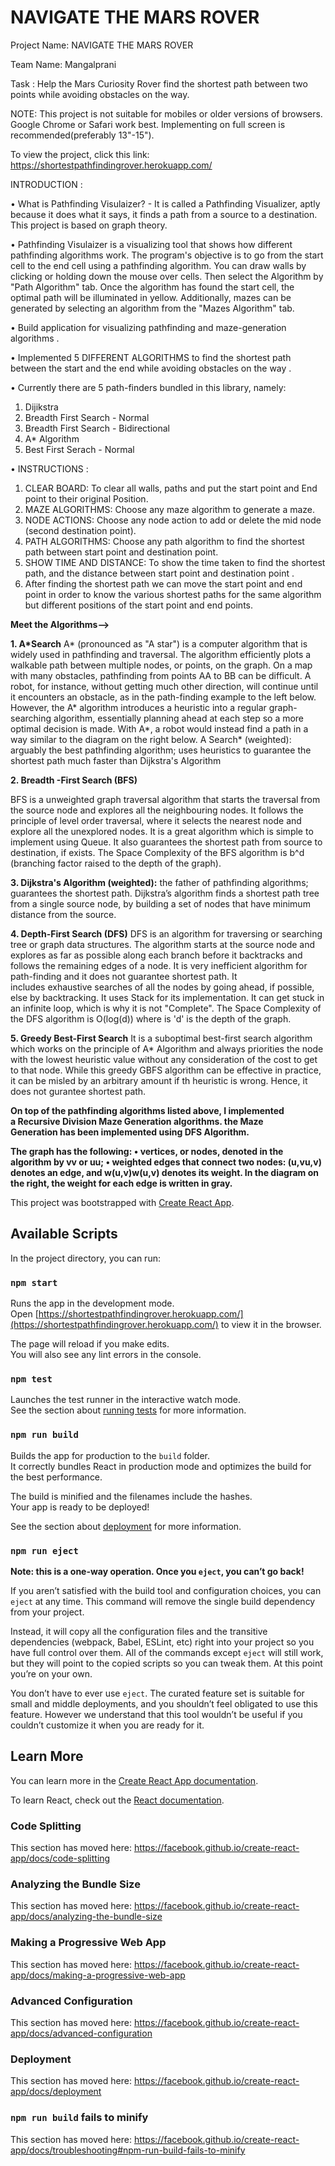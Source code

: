 # NAVIGATE THE MARS ROVER 

Project Name: NAVIGATE THE MARS ROVER 

Team Name: Mangalprani

Task : Help the Mars Curiosity Rover find the shortest path between two points while avoiding obstacles on the way.

NOTE: This project is not suitable for mobiles or older versions of browsers. Google Chrome or Safari work best. Implementing on full screen is recommended(preferably 13"-15"). 

To view the project, click this link: https://shortestpathfindingrover.herokuapp.com/

INTRODUCTION :

•	What is Pathfinding Visulaizer? - It is called a Pathfinding Visualizer, aptly because it does what it says, it finds a path from a source to a destination. This project is based on graph theory.

•	Pathfinding Visulaizer is a visualizing tool that shows how different pathfinding algorithms work. The program's objective is to go from the start cell to the end cell using a pathfinding algorithm. You can draw walls by clicking or holding down the mouse over cells. Then select the Algorithm by "Path Algorithm" tab. Once the algorithm has found the start cell, the optimal path will be illuminated in yellow. Additionally, mazes can be generated by selecting an algorithm from the "Mazes Algorithm" tab.

•	Build application for visualizing pathfinding and maze-generation algorithms .

•	Implemented 5 DIFFERENT ALGORITHMS to find the shortest path between the start and the end while avoiding obstacles on the way .

•	Currently there are 5 path-finders bundled in this library, namely:
   1. Dijikstra
   2. Breadth First Search - Normal
   3. Breadth First Search - Bidirectional
   4. A* Algorithm 
   5. Best First Serach - Normal
   
•	INSTRUCTIONS : 
   1. CLEAR BOARD: To clear all walls, paths and put the start point and End point to their original Position.
   2. MAZE ALGORITHMS: Choose any maze algorithm to generate a maze.
   3. NODE ACTIONS: Choose any node action to add or delete the mid node (second destination point).
   4. PATH ALGORITHMS: Choose any path algorithm to find the shortest path between start point and destination point.
   5. SHOW TIME AND DISTANCE: To show the time taken to find the shortest path, and the distance between start point and destination point .
   6. After finding the shortest path we can move the start point and end point in order to know the various shortest paths for the same algorithm but different positions of the start point and end points.
   
**Meet the Algorithms-->**

**1. A*Search**
    A* (pronounced as "A star") is a computer algorithm that is widely used in pathfinding and traversal. The algorithm efficiently plots a walkable path between multiple nodes, or points, on the graph. On a map with many obstacles, pathfinding from points AA to BB can be difficult. A robot, for instance, without getting much other direction, will continue until it encounters an obstacle, as in the path-finding example to the left below.
However, the A* algorithm introduces a heuristic into a regular graph-searching algorithm, essentially planning ahead at each step so a more optimal decision is made. With A*, a robot would instead find a path in a way similar to the diagram on the right below.
A Search* (weighted): arguably the best pathfinding algorithm; uses heuristics to guarantee the shortest path much faster than Dijkstra's Algorithm

**2. Breadth -First Search (BFS)**

BFS is a unweighted graph traversal algorithm that starts the traversal from the source node and explores all the neighbouring nodes. It follows the principle of level order traversal, where it selects the nearest node and explore all the unexplored nodes.
It is a great algorithm which is simple to implement using Queue. It also guarantees the shortest path from source to destination, if exists.
The Space Complexity of the BFS algorithm is b^d (branching factor raised to the depth of the graph).

**3. Dijkstra's Algorithm (weighted):**
the father of pathfinding algorithms; guarantees the shortest path.
Dijkstra’s algorithm finds a shortest path tree from a single source node, by building a set of nodes that have minimum distance from the source.

**4. Depth-First Search (DFS)**
DFS is an algorithm for traversing or searching tree or graph data structures. The algorithm starts at the source node and explores as far as possible along each branch before it backtracks and follows the remaining edges of a node.
It is very inefficient algorithm for path-finding and it does not guarantee shortest path. It includes exhaustive searches of all the nodes by going ahead, if possible, else by backtracking. It uses Stack for its implementation. It can get stuck in an infinite loop, which is why it is not "Complete".
The Space Complexity of the DFS algorithm is O(log(d)) where is 'd' is the depth of the graph.

**5. Greedy Best-First Search**
It is a suboptimal best-first search algorithm which works on the principle of A* Algorithm and always priorities the node with the lowest heuristic value without any consideration of the cost to get to that node. While this greedy GBFS algorithm can be effective in practice, it can be misled by an arbitrary amount if th heuristic is wrong. Hence, it does not gurantee shortest path.

**On top of the pathfinding algorithms listed above, I implemented a Recursive Division Maze Generation algorithms. the Maze Generation has been implemented using DFS Algorithm.**

**The graph has the following:
• vertices, or nodes, denoted in the algorithm by vv or uu;
• weighted edges that connect two nodes: (u,vu,v) denotes an edge, and w(u,v)w(u,v) denotes its weight. In the diagram on the right, the weight for each edge is written in gray.**



























This project was bootstrapped with [Create React App](https://github.com/facebook/create-react-app).

## Available Scripts

In the project directory, you can run:

### `npm start`

Runs the app in the development mode.<br />
Open [https://shortestpathfindingrover.herokuapp.com/](https://shortestpathfindingrover.herokuapp.com/) to view it in the browser.

The page will reload if you make edits.<br />
You will also see any lint errors in the console.

### `npm test`

Launches the test runner in the interactive watch mode.<br />
See the section about [running tests](https://facebook.github.io/create-react-app/docs/running-tests) for more information.

### `npm run build`

Builds the app for production to the `build` folder.<br />
It correctly bundles React in production mode and optimizes the build for the best performance.

The build is minified and the filenames include the hashes.<br />
Your app is ready to be deployed!

See the section about [deployment](https://facebook.github.io/create-react-app/docs/deployment) for more information.

### `npm run eject`

**Note: this is a one-way operation. Once you `eject`, you can’t go back!**

If you aren’t satisfied with the build tool and configuration choices, you can `eject` at any time. This command will remove the single build dependency from your project.

Instead, it will copy all the configuration files and the transitive dependencies (webpack, Babel, ESLint, etc) right into your project so you have full control over them. All of the commands except `eject` will still work, but they will point to the copied scripts so you can tweak them. At this point you’re on your own.

You don’t have to ever use `eject`. The curated feature set is suitable for small and middle deployments, and you shouldn’t feel obligated to use this feature. However we understand that this tool wouldn’t be useful if you couldn’t customize it when you are ready for it.

## Learn More

You can learn more in the [Create React App documentation](https://facebook.github.io/create-react-app/docs/getting-started).

To learn React, check out the [React documentation](https://reactjs.org/).

### Code Splitting

This section has moved here: https://facebook.github.io/create-react-app/docs/code-splitting

### Analyzing the Bundle Size

This section has moved here: https://facebook.github.io/create-react-app/docs/analyzing-the-bundle-size

### Making a Progressive Web App

This section has moved here: https://facebook.github.io/create-react-app/docs/making-a-progressive-web-app

### Advanced Configuration

This section has moved here: https://facebook.github.io/create-react-app/docs/advanced-configuration

### Deployment

This section has moved here: https://facebook.github.io/create-react-app/docs/deployment

### `npm run build` fails to minify

This section has moved here: https://facebook.github.io/create-react-app/docs/troubleshooting#npm-run-build-fails-to-minify
